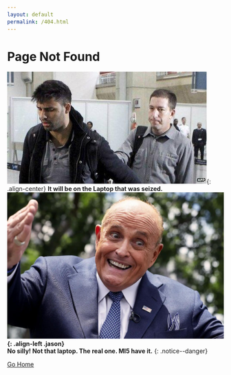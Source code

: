 ```yaml
---
layout: default
permalink: /404.html
---
```


# Page Not Found 


![Angry David](assets/images/DavidMNoDocs.jpg){: .align-center}
**It will be on the Laptop that was seized.  
![Rudy](assets/images/rudy-giuliani-1019201.jpg){: .align-left .jason}  
No silly! Not that laptop. The real one. MI5 have it.**
{: .notice--danger}

[Go Home](index.md)
